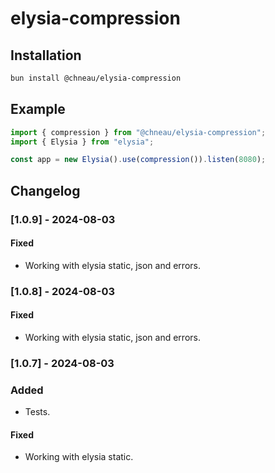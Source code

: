 # elysia-compression

## Installation

```bash
bun install @chneau/elysia-compression
```

## Example

```ts
import { compression } from "@chneau/elysia-compression";
import { Elysia } from "elysia";

const app = new Elysia().use(compression()).listen(8080);
```

## Changelog

### [1.0.9] - 2024-08-03

#### Fixed

- Working with elysia static, json and errors.

### [1.0.8] - 2024-08-03

#### Fixed

- Working with elysia static, json and errors.

### [1.0.7] - 2024-08-03

### Added

- Tests.

#### Fixed

- Working with elysia static.
